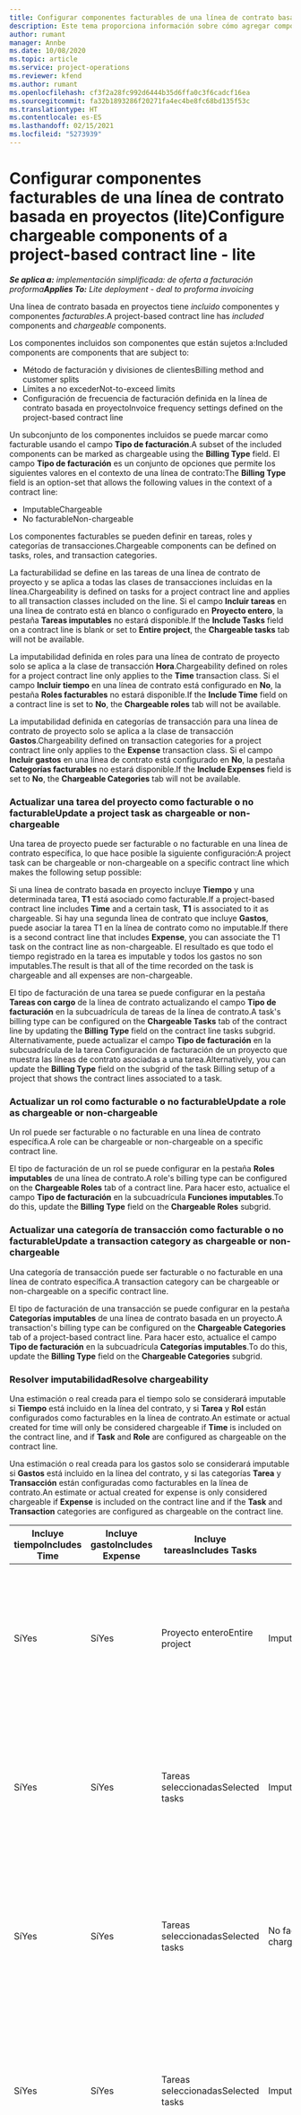 ```yaml
---
title: Configurar componentes facturables de una línea de contrato basada en proyectos (lite)
description: Este tema proporciona información sobre cómo agregar componentes facturables a las líneas de contrato en Project Operations.
author: rumant
manager: Annbe
ms.date: 10/08/2020
ms.topic: article
ms.service: project-operations
ms.reviewer: kfend
ms.author: rumant
ms.openlocfilehash: cf3f2a28fc992d6444b35d6ffa0c3f6cadcf16ea
ms.sourcegitcommit: fa32b1893286f20271fa4ec4be8fc68bd135f53c
ms.translationtype: HT
ms.contentlocale: es-ES
ms.lasthandoff: 02/15/2021
ms.locfileid: "5273939"
---
```

# <a name="configure-chargeable-components-of-a-project-based-contract-line---lite"></a><span data-ttu-id="200d3-103">Configurar componentes facturables de una línea de contrato basada en proyectos (lite)</span><span class="sxs-lookup"><span data-stu-id="200d3-103">Configure chargeable components of a project-based contract line - lite</span></span>

<span data-ttu-id="200d3-104">_**Se aplica a:** implementación simplificada: de oferta a facturación proforma_</span><span class="sxs-lookup"><span data-stu-id="200d3-104">_**Applies To:** Lite deployment - deal to proforma invoicing_</span></span>

<span data-ttu-id="200d3-105">Una línea de contrato basada en proyectos tiene *incluido* componentes y componentes *facturables*.</span><span class="sxs-lookup"><span data-stu-id="200d3-105">A project-based contract line has *included* components and *chargeable* components.</span></span>

<span data-ttu-id="200d3-106">Los componentes incluidos son componentes que están sujetos a:</span><span class="sxs-lookup"><span data-stu-id="200d3-106">Included components are components that are subject to:</span></span>

  - <span data-ttu-id="200d3-107">Método de facturación y divisiones de clientes</span><span class="sxs-lookup"><span data-stu-id="200d3-107">Billing method and customer splits</span></span>
  - <span data-ttu-id="200d3-108">Límites a no exceder</span><span class="sxs-lookup"><span data-stu-id="200d3-108">Not-to-exceed limits</span></span> 
  - <span data-ttu-id="200d3-109">Configuración de frecuencia de facturación definida en la línea de contrato basada en proyecto</span><span class="sxs-lookup"><span data-stu-id="200d3-109">Invoice frequency settings defined on the project-based contract line</span></span>

<span data-ttu-id="200d3-110">Un subconjunto de los componentes incluidos se puede marcar como facturable usando el campo **Tipo de facturación**.</span><span class="sxs-lookup"><span data-stu-id="200d3-110">A subset of the included components can be marked as chargeable using the **Billing Type** field.</span></span> <span data-ttu-id="200d3-111">El campo **Tipo de facturación** es un conjunto de opciones que permite los siguientes valores en el contexto de una línea de contrato:</span><span class="sxs-lookup"><span data-stu-id="200d3-111">The **Billing Type** field is an option-set that allows the following values in the context of a contract line:</span></span>

  - <span data-ttu-id="200d3-112">Imputable</span><span class="sxs-lookup"><span data-stu-id="200d3-112">Chargeable</span></span>
  - <span data-ttu-id="200d3-113">No facturable</span><span class="sxs-lookup"><span data-stu-id="200d3-113">Non-chargeable</span></span>

<span data-ttu-id="200d3-114">Los componentes facturables se pueden definir en tareas, roles y categorías de transacciones.</span><span class="sxs-lookup"><span data-stu-id="200d3-114">Chargeable components can be defined on tasks, roles, and transaction categories.</span></span>

<span data-ttu-id="200d3-115">La facturabilidad se define en las tareas de una línea de contrato de proyecto y se aplica a todas las clases de transacciones incluidas en la línea.</span><span class="sxs-lookup"><span data-stu-id="200d3-115">Chargeability is defined on tasks for a project contract line and applies to all transaction classes included on the line.</span></span> <span data-ttu-id="200d3-116">Si el campo **Incluir tareas** en una línea de contrato está en blanco o configurado en **Proyecto entero**, la pestaña **Tareas imputables** no estará disponible.</span><span class="sxs-lookup"><span data-stu-id="200d3-116">If the **Include Tasks** field on a contract line is blank or set to **Entire project**, the **Chargeable tasks** tab will not be available.</span></span>

<span data-ttu-id="200d3-117">La imputabilidad definida en roles para una línea de contrato de proyecto solo se aplica a la clase de transacción **Hora**.</span><span class="sxs-lookup"><span data-stu-id="200d3-117">Chargeability defined on roles for a project contract line only applies to the **Time** transaction class.</span></span> <span data-ttu-id="200d3-118">Si el campo **Incluir tiempo** en una línea de contrato está configurado en **No**, la pestaña **Roles facturables** no estará disponible.</span><span class="sxs-lookup"><span data-stu-id="200d3-118">If the **Include Time** field on a contract line is set to **No**, the **Chargeable roles** tab will not be available.</span></span>

<span data-ttu-id="200d3-119">La imputabilidad definida en categorías de transacción para una línea de contrato de proyecto solo se aplica a la clase de transacción **Gastos**.</span><span class="sxs-lookup"><span data-stu-id="200d3-119">Chargeability defined on transaction categories for a project contract line only applies to the **Expense** transaction class.</span></span> <span data-ttu-id="200d3-120">Si el campo **Incluir gastos** en una línea de contrato está configurado en **No**, la pestaña **Categorías facturables** no estará disponible.</span><span class="sxs-lookup"><span data-stu-id="200d3-120">If the **Include Expenses** field is set to **No**, the **Chargeable Categories** tab will not be available.</span></span>

### <a name="update-a-project-task-as-chargeable-or-non-chargeable"></a><span data-ttu-id="200d3-121">Actualizar una tarea del proyecto como facturable o no facturable</span><span class="sxs-lookup"><span data-stu-id="200d3-121">Update a project task as chargeable or non-chargeable</span></span>

<span data-ttu-id="200d3-122">Una tarea de proyecto puede ser facturable o no facturable en una línea de contrato específica, lo que hace posible la siguiente configuración:</span><span class="sxs-lookup"><span data-stu-id="200d3-122">A project task can be chargeable or non-chargeable on a specific contract line which makes the following setup possible:</span></span>

<span data-ttu-id="200d3-123">Si una línea de contrato basada en proyecto incluye **Tiempo** y una determinada tarea, **T1** está asociado como facturable.</span><span class="sxs-lookup"><span data-stu-id="200d3-123">If a project-based contract line includes **Time** and a certain task, **T1** is associated to it as chargeable.</span></span> <span data-ttu-id="200d3-124">Si hay una segunda línea de contrato que incluye **Gastos**, puede asociar la tarea T1 en la línea de contrato como no imputable.</span><span class="sxs-lookup"><span data-stu-id="200d3-124">If there is a second contract line that includes **Expense**, you can associate the T1 task on the contract line as non-chargeable.</span></span> <span data-ttu-id="200d3-125">El resultado es que todo el tiempo registrado en la tarea es imputable y todos los gastos no son imputables.</span><span class="sxs-lookup"><span data-stu-id="200d3-125">The result is that all of the time recorded on the task is chargeable and all expenses are non-chargeable.</span></span>

<span data-ttu-id="200d3-126">El tipo de facturación de una tarea se puede configurar en la pestaña **Tareas con cargo** de la línea de contrato actualizando el campo **Tipo de facturación** en la subcuadrícula de tareas de la línea de contrato.</span><span class="sxs-lookup"><span data-stu-id="200d3-126">A task's billing type can be configured on the **Chargeable Tasks** tab of the contract line by updating the **Billing Type** field on the contract line tasks subgrid.</span></span> <span data-ttu-id="200d3-127">Alternativamente, puede actualizar el campo **Tipo de facturación** en la subcuadrícula de la tarea Configuración de facturación de un proyecto que muestra las líneas de contrato asociadas a una tarea.</span><span class="sxs-lookup"><span data-stu-id="200d3-127">Alternatively, you can update the **Billing Type** field on the subgrid of the task Billing setup of a project that shows the contract lines associated to a task.</span></span>

### <a name="update-a-role-as-chargeable-or-non-chargeable"></a><span data-ttu-id="200d3-128">Actualizar un rol como facturable o no facturable</span><span class="sxs-lookup"><span data-stu-id="200d3-128">Update a role as chargeable or non-chargeable</span></span>

<span data-ttu-id="200d3-129">Un rol puede ser facturable o no facturable en una línea de contrato específica.</span><span class="sxs-lookup"><span data-stu-id="200d3-129">A role can be chargeable or non-chargeable on a specific contract line.</span></span>

<span data-ttu-id="200d3-130">El tipo de facturación de un rol se puede configurar en la pestaña **Roles imputables** de una línea de contrato.</span><span class="sxs-lookup"><span data-stu-id="200d3-130">A role's billing type can be configured on the **Chargeable Roles** tab of a contract line.</span></span> <span data-ttu-id="200d3-131">Para hacer esto, actualice el campo **Tipo de facturación** en la subcuadrícula **Funciones imputables**.</span><span class="sxs-lookup"><span data-stu-id="200d3-131">To do this, update the **Billing Type** field on the **Chargeable Roles** subgrid.</span></span>

### <a name="update-a-transaction-category-as-chargeable-or-non-chargeable"></a><span data-ttu-id="200d3-132">Actualizar una categoría de transacción como facturable o no facturable</span><span class="sxs-lookup"><span data-stu-id="200d3-132">Update a transaction category as chargeable or non-chargeable</span></span>

<span data-ttu-id="200d3-133">Una categoría de transacción puede ser facturable o no facturable en una línea de contrato específica.</span><span class="sxs-lookup"><span data-stu-id="200d3-133">A transaction category can be chargeable or non-chargeable on a specific contract line.</span></span>

<span data-ttu-id="200d3-134">El tipo de facturación de una transacción se puede configurar en la pestaña **Categorías imputables** de una línea de contrato basada en un proyecto.</span><span class="sxs-lookup"><span data-stu-id="200d3-134">A transaction's billing type can be configured on the **Chargeable Categories** tab of a project-based contract line.</span></span> <span data-ttu-id="200d3-135">Para hacer esto, actualice el campo **Tipo de facturación** en la subcuadrícula **Categorías imputables**.</span><span class="sxs-lookup"><span data-stu-id="200d3-135">To do this, update the **Billing Type** field on the **Chargeable Categories** subgrid.</span></span>

### <a name="resolve-chargeability"></a><span data-ttu-id="200d3-136">Resolver imputabilidad</span><span class="sxs-lookup"><span data-stu-id="200d3-136">Resolve chargeability</span></span>

<span data-ttu-id="200d3-137">Una estimación o real creada para el tiempo solo se considerará imputable si **Tiempo** está incluido en la línea del contrato, y si **Tarea** y **Rol** están configurados como facturables en la línea de contrato.</span><span class="sxs-lookup"><span data-stu-id="200d3-137">An estimate or actual created for time will only be considered chargeable if **Time** is included on the contract line, and if **Task** and **Role** are configured as chargeable on the contract line.</span></span>

<span data-ttu-id="200d3-138">Una estimación o real creada para los gastos solo se considerará imputable si **Gastos** está incluido en la línea del contrato, y si las categorías **Tarea** y **Transacción** están configuradas como facturables en la línea de contrato.</span><span class="sxs-lookup"><span data-stu-id="200d3-138">An estimate or actual created for expense is only considered chargeable if **Expense** is included on the contract line and if the **Task** and **Transaction** categories are configured as chargeable on the contract line.</span></span>


| <span data-ttu-id="200d3-139">Incluye tiempo</span><span class="sxs-lookup"><span data-stu-id="200d3-139">Includes Time</span></span> | <span data-ttu-id="200d3-140">Incluye gasto</span><span class="sxs-lookup"><span data-stu-id="200d3-140">Includes Expense</span></span> | <span data-ttu-id="200d3-141">Incluye tareas</span><span class="sxs-lookup"><span data-stu-id="200d3-141">Includes Tasks</span></span> | <span data-ttu-id="200d3-142">Rol</span><span class="sxs-lookup"><span data-stu-id="200d3-142">Role</span></span>           | <span data-ttu-id="200d3-143">Categoría</span><span class="sxs-lookup"><span data-stu-id="200d3-143">Category</span></span>       | <span data-ttu-id="200d3-144">Tarea</span><span class="sxs-lookup"><span data-stu-id="200d3-144">Task</span></span>                                                                                                      |
|---------------|------------------|----------------|----------------|----------------|-----------------------------------------------------------------------------------------------------------|
| <span data-ttu-id="200d3-145">Sí</span><span class="sxs-lookup"><span data-stu-id="200d3-145">Yes</span></span>           | <span data-ttu-id="200d3-146">Sí</span><span class="sxs-lookup"><span data-stu-id="200d3-146">Yes</span></span>              | <span data-ttu-id="200d3-147">Proyecto entero</span><span class="sxs-lookup"><span data-stu-id="200d3-147">Entire project</span></span> | <span data-ttu-id="200d3-148">Imputable</span><span class="sxs-lookup"><span data-stu-id="200d3-148">Chargeable</span></span>     | <span data-ttu-id="200d3-149">Imputable</span><span class="sxs-lookup"><span data-stu-id="200d3-149">Chargeable</span></span>     | <span data-ttu-id="200d3-150">Facturación a tiempo real: **Facturable**</span><span class="sxs-lookup"><span data-stu-id="200d3-150">Billing on a Time actual: **Chargeable**</span></span> </br> <span data-ttu-id="200d3-151">Tipo de facturación en Gastos actuales: **Facturable**</span><span class="sxs-lookup"><span data-stu-id="200d3-151">Billing type on Expense actual: **Chargeable**</span></span>           |
| <span data-ttu-id="200d3-152">Sí</span><span class="sxs-lookup"><span data-stu-id="200d3-152">Yes</span></span>           | <span data-ttu-id="200d3-153">Sí</span><span class="sxs-lookup"><span data-stu-id="200d3-153">Yes</span></span>              | <span data-ttu-id="200d3-154">Tareas seleccionadas</span><span class="sxs-lookup"><span data-stu-id="200d3-154">Selected tasks</span></span> | <span data-ttu-id="200d3-155">Imputable</span><span class="sxs-lookup"><span data-stu-id="200d3-155">Chargeable</span></span>     | <span data-ttu-id="200d3-156">Imputable</span><span class="sxs-lookup"><span data-stu-id="200d3-156">Chargeable</span></span>     | <span data-ttu-id="200d3-157">Facturación a tiempo real: **Facturable**</span><span class="sxs-lookup"><span data-stu-id="200d3-157">Billing on a Time actual: **Chargeable**</span></span> </br> <span data-ttu-id="200d3-158">Tipo de facturación en Gastos actuales: **Facturable**</span><span class="sxs-lookup"><span data-stu-id="200d3-158">Billing type on Expense actual: **Chargeable**</span></span>           |
| <span data-ttu-id="200d3-159">Sí</span><span class="sxs-lookup"><span data-stu-id="200d3-159">Yes</span></span>           | <span data-ttu-id="200d3-160">Sí</span><span class="sxs-lookup"><span data-stu-id="200d3-160">Yes</span></span>              | <span data-ttu-id="200d3-161">Tareas seleccionadas</span><span class="sxs-lookup"><span data-stu-id="200d3-161">Selected tasks</span></span> | <span data-ttu-id="200d3-162">No facturable</span><span class="sxs-lookup"><span data-stu-id="200d3-162">Non-chargeable</span></span> | <span data-ttu-id="200d3-163">Imputable</span><span class="sxs-lookup"><span data-stu-id="200d3-163">Chargeable</span></span>     | <span data-ttu-id="200d3-164">Facturación a tiempo real: **No facturable**</span><span class="sxs-lookup"><span data-stu-id="200d3-164">Billing on a Time actual: **Non-chargeable**</span></span> </br> <span data-ttu-id="200d3-165">Tipo de facturación en Gastos actuales: **Facturable**</span><span class="sxs-lookup"><span data-stu-id="200d3-165">Billing type on Expense actual: **Chargeable**</span></span>       |
| <span data-ttu-id="200d3-166">Sí</span><span class="sxs-lookup"><span data-stu-id="200d3-166">Yes</span></span>           | <span data-ttu-id="200d3-167">Sí</span><span class="sxs-lookup"><span data-stu-id="200d3-167">Yes</span></span>              | <span data-ttu-id="200d3-168">Tareas seleccionadas</span><span class="sxs-lookup"><span data-stu-id="200d3-168">Selected tasks</span></span> | <span data-ttu-id="200d3-169">Imputable</span><span class="sxs-lookup"><span data-stu-id="200d3-169">Chargeable</span></span>     | <span data-ttu-id="200d3-170">Imputable</span><span class="sxs-lookup"><span data-stu-id="200d3-170">Chargeable</span></span>     | <span data-ttu-id="200d3-171">Facturación a tiempo real: **No facturable**</span><span class="sxs-lookup"><span data-stu-id="200d3-171">Billing on a Time actual: **Non-chargeable**</span></span> </br> <span data-ttu-id="200d3-172">Tipo de facturación en Gastos actuales: **No facturable**</span><span class="sxs-lookup"><span data-stu-id="200d3-172">Billing type on Expense actual:   **Non-chargeable**</span></span> |
| <span data-ttu-id="200d3-173">Sí</span><span class="sxs-lookup"><span data-stu-id="200d3-173">Yes</span></span>           | <span data-ttu-id="200d3-174">Sí</span><span class="sxs-lookup"><span data-stu-id="200d3-174">Yes</span></span>              | <span data-ttu-id="200d3-175">Tareas seleccionadas</span><span class="sxs-lookup"><span data-stu-id="200d3-175">Selected tasks</span></span> | <span data-ttu-id="200d3-176">No facturable</span><span class="sxs-lookup"><span data-stu-id="200d3-176">Non-chargeable</span></span> | <span data-ttu-id="200d3-177">Imputable</span><span class="sxs-lookup"><span data-stu-id="200d3-177">Chargeable</span></span>     | <span data-ttu-id="200d3-178">Facturación a tiempo real: **No facturable**</span><span class="sxs-lookup"><span data-stu-id="200d3-178">Billing on a Time actual: **Non-chargeable**</span></span> </br> <span data-ttu-id="200d3-179">Tipo de facturación en Gastos actuales: **No facturable**</span><span class="sxs-lookup"><span data-stu-id="200d3-179">Billing type on Expense actual:   **Non-chargeable**</span></span> |
| <span data-ttu-id="200d3-180">Sí</span><span class="sxs-lookup"><span data-stu-id="200d3-180">Yes</span></span>           | <span data-ttu-id="200d3-181">Sí</span><span class="sxs-lookup"><span data-stu-id="200d3-181">Yes</span></span>              | <span data-ttu-id="200d3-182">Tareas seleccionadas</span><span class="sxs-lookup"><span data-stu-id="200d3-182">Selected tasks</span></span> | <span data-ttu-id="200d3-183">No facturable</span><span class="sxs-lookup"><span data-stu-id="200d3-183">Non-chargeable</span></span> | <span data-ttu-id="200d3-184">No facturable</span><span class="sxs-lookup"><span data-stu-id="200d3-184">Non-chargeable</span></span> | <span data-ttu-id="200d3-185">Facturación a tiempo real: **No facturable**</span><span class="sxs-lookup"><span data-stu-id="200d3-185">Billing on a Time actual: **Non-chargeable**</span></span> </br> <span data-ttu-id="200d3-186">Tipo de facturación en Gastos actuales: **No facturable**</span><span class="sxs-lookup"><span data-stu-id="200d3-186">Billing type on Expense actual:   **Non-chargeable**</span></span> |
| <span data-ttu-id="200d3-187">No</span><span class="sxs-lookup"><span data-stu-id="200d3-187">No</span></span>            | <span data-ttu-id="200d3-188">Sí</span><span class="sxs-lookup"><span data-stu-id="200d3-188">Yes</span></span>              | <span data-ttu-id="200d3-189">Proyecto entero</span><span class="sxs-lookup"><span data-stu-id="200d3-189">Entire project</span></span> | <span data-ttu-id="200d3-190">No puede estar establecido</span><span class="sxs-lookup"><span data-stu-id="200d3-190">Can't be set</span></span>   | <span data-ttu-id="200d3-191">Imputable</span><span class="sxs-lookup"><span data-stu-id="200d3-191">Chargeable</span></span>     | <span data-ttu-id="200d3-192">Facturación a tiempo real: **No disponible**</span><span class="sxs-lookup"><span data-stu-id="200d3-192">Billing on a Time actual: **Not available**</span></span></br><span data-ttu-id="200d3-193">Tipo de facturación en Gastos actuales: **Facturable**</span><span class="sxs-lookup"><span data-stu-id="200d3-193">Billing type on Expense actual: **Chargeable**</span></span>          |
| <span data-ttu-id="200d3-194">No</span><span class="sxs-lookup"><span data-stu-id="200d3-194">No</span></span>            | <span data-ttu-id="200d3-195">Sí</span><span class="sxs-lookup"><span data-stu-id="200d3-195">Yes</span></span>              | <span data-ttu-id="200d3-196">Proyecto entero</span><span class="sxs-lookup"><span data-stu-id="200d3-196">Entire project</span></span> | <span data-ttu-id="200d3-197">No puede estar establecido</span><span class="sxs-lookup"><span data-stu-id="200d3-197">Can't be set</span></span>   | <span data-ttu-id="200d3-198">No facturable</span><span class="sxs-lookup"><span data-stu-id="200d3-198">Non-chargeable</span></span> | <span data-ttu-id="200d3-199">Facturación a tiempo real: **No disponible**</span><span class="sxs-lookup"><span data-stu-id="200d3-199">Billing on a Time actual: **Not available**</span></span></br> <span data-ttu-id="200d3-200">Tipo de facturación en Gastos actuales: **No facturable**</span><span class="sxs-lookup"><span data-stu-id="200d3-200">Billing type on Expense actual: **Non-chargeable**</span></span>     |
| <span data-ttu-id="200d3-201">Sí</span><span class="sxs-lookup"><span data-stu-id="200d3-201">Yes</span></span>           | <span data-ttu-id="200d3-202">No</span><span class="sxs-lookup"><span data-stu-id="200d3-202">No</span></span>               | <span data-ttu-id="200d3-203">Proyecto entero</span><span class="sxs-lookup"><span data-stu-id="200d3-203">Entire project</span></span> | <span data-ttu-id="200d3-204">Imputable</span><span class="sxs-lookup"><span data-stu-id="200d3-204">Chargeable</span></span>     | <span data-ttu-id="200d3-205">No puede estar establecido</span><span class="sxs-lookup"><span data-stu-id="200d3-205">Can't be set</span></span>   | <span data-ttu-id="200d3-206">Facturación a tiempo real: **Facturable**</span><span class="sxs-lookup"><span data-stu-id="200d3-206">Billing on a Time actual: **Chargeable**</span></span> </br> <span data-ttu-id="200d3-207">Tipo de facturación en Gastos actuales: **No disponible**</span><span class="sxs-lookup"><span data-stu-id="200d3-207">Billing type on Expense actual: **Not available**</span></span>        |
| <span data-ttu-id="200d3-208">Sí</span><span class="sxs-lookup"><span data-stu-id="200d3-208">Yes</span></span>           | <span data-ttu-id="200d3-209">No</span><span class="sxs-lookup"><span data-stu-id="200d3-209">No</span></span>               | <span data-ttu-id="200d3-210">Proyecto entero</span><span class="sxs-lookup"><span data-stu-id="200d3-210">Entire project</span></span> | <span data-ttu-id="200d3-211">No facturable</span><span class="sxs-lookup"><span data-stu-id="200d3-211">Non-chargeable</span></span> | <span data-ttu-id="200d3-212">No puede estar establecido</span><span class="sxs-lookup"><span data-stu-id="200d3-212">Can't be set</span></span>   | <span data-ttu-id="200d3-213">Facturación a tiempo real: **No facturable**</span><span class="sxs-lookup"><span data-stu-id="200d3-213">Billing on a Time actual: **Non-chargeable**</span></span> </br><span data-ttu-id="200d3-214">Tipo de facturación en Gastos actuales: **No disponible**</span><span class="sxs-lookup"><span data-stu-id="200d3-214">Billing type on Expense actual: **Not   available**</span></span>   |


[!INCLUDE[footer-include](../../includes/footer-banner.md)]